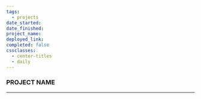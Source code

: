 ```yaml
---
tags:
  - projects
date_started: 
date_finished: 
project_name: 
deployed_link: 
completed: false
cssclasses:
  - center-titles
  - daily
---
```


### PROJECT NAME
***
